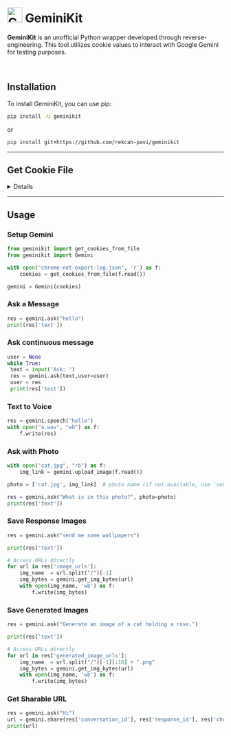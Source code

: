 # <img src="https://www.gstatic.com/lamda/images/gemini_sparkle_v002_d4735304ff6292a690345.svg" width="35px" alt="Gemini Icon" /> GeminiKit

**GeminiKit** is an unofficial Python wrapper developed through reverse-engineering. This tool utilizes cookie values to interact with Google Gemini for testing purposes.

<br>

## Installation

To install GeminiKit, you can use pip:

```bash
pip install -U geminikit
```
or

```bash
pip install git+https://github.com/rekcah-pavi/geminikit
```

***
 ## Get Cookie File
<details>
 

For a detailed video guide, [click here](https://youtu.be/IUCJg2KWcJs).

### 1. Close All Tabs

Ensure all tabs are closed in Google Chrome.

### 2. Access Network Export

- Open a new tab and navigate to `chrome://net-export/`.

### 3. Configure Logging Settings

- Check the box labeled `Include cookies and credentials`.
- Set the `Maximum log size` to `1 MB`.
- Click the `Start logging` button.

### 4. Perform Actions

- Open a new tab and go to [gemini.google.com](https://gemini.google.com).
- Log in to your Gemini account.
- Send a sample message and wait for Gemini's response.

### 5. Stop Logging

- Return to the logging tab and click the `Stop logging` button.

### 6. Retrieve Cookies

- The cookies will be saved in a JSON file.

### 7. Extract Cookies from File

```python
from geminikit import get_cookies_from_file

with open("chrome-net-export-log.json", 'r') as f:
    cookies = get_cookies_from_file(f.read())

print(cookies)
```

</details>

***

## Usage

### Setup Gemini

```python
from geminikit import get_cookies_from_file
from geminikit import Gemini

with open("chrome-net-export-log.json", 'r') as f:
    cookies = get_cookies_from_file(f.read())

gemini = Gemini(cookies)
```

### Ask a Message

```python
res = gemini.ask("hello")
print(res['text'])
```

### Ask continuous message
```python
user = None
while True:
 text = input("Ask: ")
 res = gemini.ask(text,user=user)
 user = res
 print(res['text'])
```

### Text to Voice

```python
res = gemini.speech("hello")
with open("a.wav", "wb") as f:
    f.write(res)
```

### Ask with Photo

```python
with open("cat.jpg", "rb") as f:
    img_link = gemini.upload_image(f.read())

photo = ['cat.jpg', img_link]  # photo name (if not available, use 'none.jpg'), link

res = gemini.ask("What is in this photo?", photo=photo)
print(res['text'])
```

### Save Response Images

```python
res = gemini.ask("send me some wallpapers")

print(res['text'])

# Access URLs directly
for url in res['image_urls']:
    img_name  = url.split("/")[-1]
    img_bytes = gemini.get_img_bytes(url)
    with open(img_name, 'wb') as f:
        f.write(img_bytes)
```

### Save Generated Images

```python
res = gemini.ask("Generate an image of a cat holding a rose.")

print(res['text'])

# Access URLs directly
for url in res['generated_image_urls']:
    img_name  = url.split("/")[-1][:10] + ".png"
    img_bytes = gemini.get_img_bytes(url)
    with open(img_name, 'wb') as f:
        f.write(img_bytes)
```

### Get Sharable URL

```python
res = gemini.ask("Hi")
url = gemini.share(res['conversation_id'], res['response_id'], res['choice_id'], res['req_id'], res['fsid'], title="test by me")
print(url)
```
